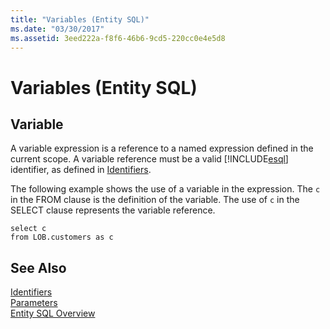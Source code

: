 ```yaml
---
title: "Variables (Entity SQL)"
ms.date: "03/30/2017"
ms.assetid: 3eed222a-f8f6-46b6-9cd5-220cc0e4e5d8
---
```

# Variables (Entity SQL)
## Variable  
 A variable expression is a reference to a named expression defined in the current scope. A variable reference must be a valid [!INCLUDE[esql](../../../../../../includes/esql-md.md)] identifier, as defined in [Identifiers](../../../../../../docs/framework/data/adonet/ef/language-reference/identifiers-entity-sql.md).  
  
 The following example shows the use of a variable in the expression. The `c` in the FROM clause is the definition of the variable. The use of `c` in the SELECT clause represents the variable reference.  
  
```  
select c   
from LOB.customers as c  
```  
  
## See Also  
 [Identifiers](../../../../../../docs/framework/data/adonet/ef/language-reference/identifiers-entity-sql.md)  
 [Parameters](../../../../../../docs/framework/data/adonet/ef/language-reference/parameters-entity-sql.md)  
 [Entity SQL Overview](../../../../../../docs/framework/data/adonet/ef/language-reference/entity-sql-overview.md)
